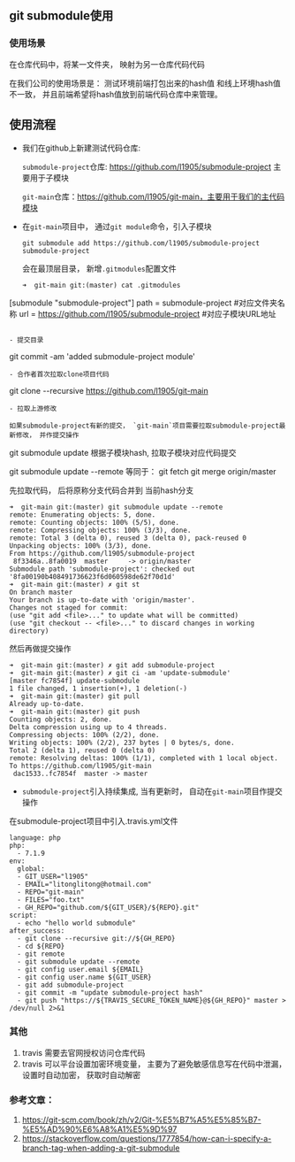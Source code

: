 ## git submodule使用

### 使用场景

在仓库代码中，将某一文件夹， 映射为另一仓库代码代码

在我们公司的使用场景是： 测试环境前端打包出来的hash值 和线上环境hash值不一致， 并且前端希望将hash值放到前端代码仓库中来管理。



## 使用流程

- 我们在github上新建测试代码仓库:

 
  `submodule-project`仓库: https://github.com/l1905/submodule-project 主要用于子模块
  
  `git-main`仓库：https://github.com/l1905/git-main，主要用于我们的主代码模块



- 在`git-main`项目中， 通过`git module`命令，引入子模块

  
  ```git submodule add https://github.com/l1905/submodule-project submodule-project```
  
  会在最顶层目录， 新增`.gitmodules`配置文件
  
  ```
  ➜  git-main git:(master) cat .gitmodules
[submodule "submodule-project"]
	path = submodule-project  #对应文件夹名称
	url = https://github.com/l1905/submodule-project #对应子模块URL地址
  ```
  
- 提交目录

   ```
   git commit -am 'added submodule-project module'
   ```
- 合作者首次拉取clone项目代码

   ```
   git clone --recursive https://github.com/l1905/git-main
   ```  
- 拉取上游修改

  如果submodule-project有新的提交， `git-main`项目需要拉取submodule-project最新修改， 并作提交操作
  
  ```
  git submodule update
  根据子模块hash, 拉取子模块对应代码提交
  
  
  git submodule update --remote
  等同于：
  git fetch
  git merge origin/master
  
  先拉取代码， 后将原称分支代码合并到 当前hash分支
  
  ```
  ➜  git-main git:(master) git submodule update --remote
remote: Enumerating objects: 5, done.
remote: Counting objects: 100% (5/5), done.
remote: Compressing objects: 100% (3/3), done.
remote: Total 3 (delta 0), reused 3 (delta 0), pack-reused 0
Unpacking objects: 100% (3/3), done.
From https://github.com/l1905/submodule-project
   8f3346a..8fa0019  master     -> origin/master
Submodule path 'submodule-project': checked out '8fa00190b408491736623f6d060598de62f70d1d'
➜  git-main git:(master) ✗ git st
On branch master
Your branch is up-to-date with 'origin/master'.
Changes not staged for commit:
  (use "git add <file>..." to update what will be committed)
  (use "git checkout -- <file>..." to discard changes in working directory)
  ```
	
  然后再做提交操作
  
  ```
  ➜  git-main git:(master) ✗ git add submodule-project
➜  git-main git:(master) ✗ git ci -am 'update-submodule'
[master fc7854f] update-submodule
 1 file changed, 1 insertion(+), 1 deletion(-)
➜  git-main git:(master) git pull
Already up-to-date.
➜  git-main git:(master) git push
Counting objects: 2, done.
Delta compression using up to 4 threads.
Compressing objects: 100% (2/2), done.
Writing objects: 100% (2/2), 237 bytes | 0 bytes/s, done.
Total 2 (delta 1), reused 0 (delta 0)
remote: Resolving deltas: 100% (1/1), completed with 1 local object.
To https://github.com/l1905/git-main
   dac1533..fc7854f  master -> master
  ```
  
- `submodule-project`引入持续集成, 当有更新时， 自动在`git-main`项目作提交操作

在submodule-project项目中引入.travis.yml文件

```
language: php
php:
  - 7.1.9
env:
  global:
  - GIT_USER="l1905"
  - EMAIL="litonglitong@hotmail.com"
  - REPO="git-main"
  - FILES="foo.txt"
  - GH_REPO="github.com/${GIT_USER}/${REPO}.git"
script:
  - echo "hello world submodule" 
after_success:
  - git clone --recursive git://${GH_REPO}
  - cd ${REPO}
  - git remote
  - git submodule update --remote
  - git config user.email ${EMAIL}
  - git config user.name ${GIT_USER}
  - git add submodule-project
  - git commit -m "update submodule-project hash"
  - git push "https://${TRAVIS_SECURE_TOKEN_NAME}@${GH_REPO}" master > /dev/null 2>&1

```

### 其他

1. travis 需要去官网授权访问仓库代码
2. travis 可以平台设置加密环境变量， 主要为了避免敏感信息写在代码中泄漏， 设置时自动加密， 获取时自动解密


### 参考文章：

1. https://git-scm.com/book/zh/v2/Git-%E5%B7%A5%E5%85%B7-%E5%AD%90%E6%A8%A1%E5%9D%97
2. https://stackoverflow.com/questions/1777854/how-can-i-specify-a-branch-tag-when-adding-a-git-submodule

  
  
  
